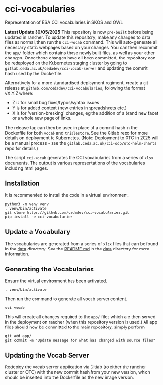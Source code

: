 # cci-vocabularies

Representation of ESA CCI vocabularies in SKOS and OWL

**Latest Update 30/05/2025** This repository is now `pre-built` before being updated in rancher. To update this repository, make any changes to data files as normal, then run the `cci-vocab` command. This will auto-generate all necessary static webpages based on your changes. You can then recommit the `app/` folder which contains those newly built files, as well as your other changes. Once these changes have all been committed, the repository can be redeployed on the Kubernetes staging cluster by going to `gitlab.ceda.ac.uk/cedadev/cci-vocab-server` and updating the commit hash used by the Dockerfile.

Alternatively for a more standardised deployment regiment, create a git release at `github.com/cedadev/cci-vocabularies`, following the format vX.Y.Z where:
- Z is for small bug fixes/typos/syntax issues
- Y is for added content (new entries in spreadsheets etc.)
- X is for 'version-breaking' changes, eg the addition of a brand new facet or a whole new page of links.

The release tag can then be used in place of a commit hash in the Dockerfile for both `vocab` and `triplestore`. See the Gitlab repo for more details on deployment to Kubernetes. (Note: Deployment to OTC in 2025 will be a manual process - see the `gitlab.ceda.ac.uk/cci-odp/otc-helm-charts` repo for details.)

The script `cci-vocab` generates the CCI vocabularies from a series of `xlsx` documents. 
The output is various representations of the vocabularies including html pages.


## Installation

It is recommended to install the code in a virtual environment.

```
python3 -m venv venv
. venv/bin/activate
git clone https://github.com/cedadev/cci-vocabularies.git
pip install -e cci-vocabularies
```

## Update a Vocabulary

The vocabularies are generated from a series of `xlsx` files that can be found in the 
[data](data/) directory. See the [README.md](data/README.md) in the [data](data/) directory
for more information.

## Generating the Vocabularies

Ensure the virtual environment has been activated.

```
. venv/bin/activate
```

Then run the command to generate all vocab server content.

```
cci-vocab
```

This will create all changes required to the `app/` files which are then served in the deployment on rancher (when this repository version is used.)
All app files should now be committed to the main repository, simply perform:

```
git add app/
git commit -m "Update message for what has changed with source files"
```

## Updating the Vocab Server

Redeploy the vocab server application via Gitlab (to either the rancher cluster or OTC) with the new commit hash from your new version, which should be inserted into the Dockerfile as the new image version.